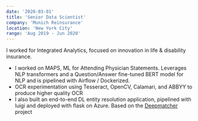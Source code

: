 ```yaml
---
date: '2020-03-01'
title: 'Senior Data Scientist'
company: 'Munich Reinsurance'
location: 'New York City'
range: 'Aug 2019 - Jun 2020'
---
```


I worked for Integrated Analytics, focused on innovation in life & disability insurance.

- I worked on MAPS, ML for Attending Physician Statements. Leverages NLP transformers and a Question/Answer fine-tuned BERT model for NLP and is pipelined with Airflow / Dockerized.
- OCR experimentation using Tesseract, OpenCV, Calamari, and ABBYY to produce higher quality OCR
- I also built an end-to-end DL entity resolution application, pipelined with luigi and deployed with flask on Azure. Based on the [Deepmatcher](https://github.com/anhaidgroup/deepmatcher) project
